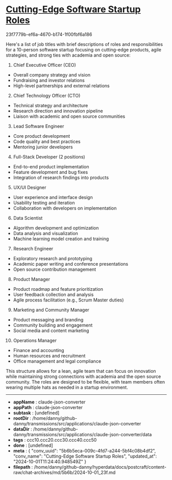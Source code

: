 # [Cutting-Edge Software Startup Roles](https://claude.ai/chat/5b6b5eca-009c-4fd7-a244-5bf4c08b4df2)

23f7779b-ef6a-4670-b174-1f00fbf6a186

 Here's a list of job titles with brief descriptions of roles and responsibilities for a 10-person software startup focusing on cutting-edge products, agile strategies, and strong ties with academia and open source:

1. Chief Executive Officer (CEO)
- Overall company strategy and vision
- Fundraising and investor relations
- High-level partnerships and external relations

2. Chief Technology Officer (CTO)
- Technical strategy and architecture
- Research direction and innovation pipeline
- Liaison with academic and open source communities

3. Lead Software Engineer
- Core product development
- Code quality and best practices
- Mentoring junior developers

4. Full-Stack Developer (2 positions)
- End-to-end product implementation
- Feature development and bug fixes
- Integration of research findings into products

5. UX/UI Designer
- User experience and interface design
- Usability testing and iteration
- Collaboration with developers on implementation

6. Data Scientist
- Algorithm development and optimization
- Data analysis and visualization
- Machine learning model creation and training

7. Research Engineer
- Exploratory research and prototyping
- Academic paper writing and conference presentations
- Open source contribution management

8. Product Manager
- Product roadmap and feature prioritization
- User feedback collection and analysis
- Agile process facilitation (e.g., Scrum Master duties)

9. Marketing and Community Manager
- Product messaging and branding
- Community building and engagement
- Social media and content marketing

10. Operations Manager
- Finance and accounting
- Human resources and recruitment
- Office management and legal compliance

This structure allows for a lean, agile team that can focus on innovation while maintaining strong connections with academia and the open source community. The roles are designed to be flexible, with team members often wearing multiple hats as needed in a startup environment.

---

* **appName** : claude-json-converter
* **appPath** : claude-json-converter
* **subtask** : [undefined]
* **rootDir** : /home/danny/github-danny/transmissions/src/applications/claude-json-converter
* **dataDir** : /home/danny/github-danny/transmissions/src/applications/claude-json-converter/data
* **tags** : ccc10.ccc20.ccc30.ccc40.ccc50
* **done** : [undefined]
* **meta** : {
  "conv_uuid": "5b6b5eca-009c-4fd7-a244-5bf4c08b4df2",
  "conv_name": "Cutting-Edge Software Startup Roles",
  "updated_at": "2024-10-01T11:24:40.948549Z"
}
* **filepath** : /home/danny/github-danny/hyperdata/docs/postcraft/content-raw/chat-archives/md/5b6b/2024-10-01_23f.md